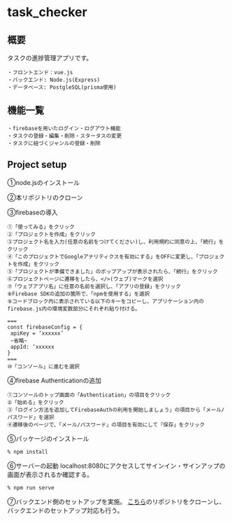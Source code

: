 # task_checker
## 概要
タスクの進捗管理アプリです。
```
・フロントエンド：vue.js
・バックエンド: Node.js(Express) 
・データベース: PostgleSQL(prisma使用)
```

## 機能一覧
```
・firebaseを用いたログイン・ログアウト機能
・タスクの登録・編集・削除・スタータスの変更
・タスクに紐づくジャンルの登録・削除
```

## Project setup
①node.jsのインストール

②本リポジトリのクローン

③firebaseの導入
```
①「使ってみる」をクリック
②「プロジェクトを作成」をクリック
③プロジェクト名を入力(任意の名前をつけてください)し、利用規約に同意の上、「続行」をクリック
④「このプロジェクトでGoogleアナリティクスを有効にする」をOFFに変更し、「プロジェクトを作成」をクリック
⑤「プロジェクトが準備できました」のポップアップが表示されたら、「続行」をクリック
⑥プロジェクトページに遷移をしたら、</>(ウェブ)マークを選択
⑦「ウェブアプリ名」に任意の名前を選択し、「アプリの登録」をクリック
⑧Firebase SDKの追加の箇所で、「npmを使用する」を選択
⑨コードブロック内に表示されている以下のキーをコピーし、アプリケーション内のfirebase.js内の環境変数部分にそれぞれ貼り付ける。

===
const firebaseConfig = {
 apiKey = ‘xxxxxx’
 ~省略~
 appId: ‘xxxxxx
}
===
⑩「コンソール」に進むを選択
```

④firebase Authenticationの追加
```
①コンソールのトップ画面の「Authentication」の項目をクリック
②「始める」をクリック
③「ログイン方法を追加してFirebaseAuthの利用を開始しましょう」の項目から「メール/パスワード」を選択
④遷移後のページで、「メール/パスワード」の項目を有効にして「保存」をクリック
```

⑤パッケージのインストール
```
% npm install
```

⑥サーバーの起動
localhost:8080にアクセスしてサインイン・サインアップの画面が表示されるか確認する。
```
% npm run serve
```

⑦バックエンド側のセットアップを実施。
[こちら](https://github.com/sh10n7/task_checker_back)のリポジトリをクローンし、バックエンドのセットアップ対応も行う。
